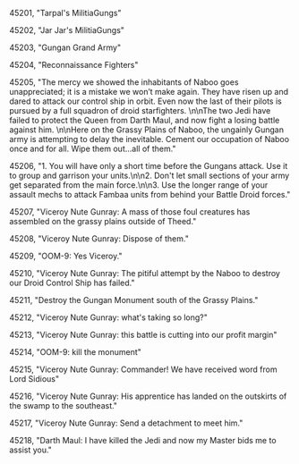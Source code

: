 ﻿45201, "Tarpal's MilitiaGungs"

45202, "Jar Jar's MilitiaGungs"

45203, "Gungan Grand Army"

45204, "Reconnaissance Fighters"

45205, "The mercy we showed the inhabitants of Naboo goes unappreciated; it is a mistake we won’t make again.  They have risen up and dared to attack our control ship in orbit.  Even now the last of their pilots is pursued by a full squadron of droid starfighters. \n\nThe two Jedi have failed to protect the Queen from Darth Maul, and now fight a losing battle against him. \n\nHere on the Grassy Plains of Naboo, the ungainly Gungan army is attempting to delay the inevitable.  Cement our occupation of Naboo once and for all.  Wipe them out...all of them."

45206, "1. You will have only a short time before the Gungans attack.  Use it to group and garrison your units.\n\n2. Don't let small sections of your army get separated from the main force.\n\n3. Use the longer range of your assault mechs to attack Fambaa units from behind your Battle Droid forces."

45207, "Viceroy Nute Gunray:  A mass of those foul creatures has assembled on the grassy plains outside of Theed."

45208, "Viceroy Nute Gunray:  Dispose of them."

45209, "OOM-9:  Yes Viceroy."

45210, "Viceroy Nute Gunray: The pitiful attempt by the Naboo to destroy our Droid Control Ship has failed."

45211, "Destroy the Gungan Monument south of the Grassy Plains."

45212, "Viceroy Nute Gunray:  what's taking so long?"

45213, "Viceroy Nute Gunray: this battle is cutting into our profit margin"

45214, "OOM-9: kill the monument"

45215, "Viceroy Nute Gunray: Commander!  We have received word from Lord Sidious"

45216, "Viceroy Nute Gunray:  His apprentice has landed on the outskirts of the swamp to the southeast."

45217, "Viceroy Nute Gunray:  Send a detachment to meet him."

45218, "Darth Maul:  I have killed the Jedi and now my Master bids me to assist you."

